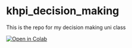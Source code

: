 # khpi_decision_making
This is the repo for my decision making uni class

[![Open in Colab](https://colab.research.google.com/assets/colab-badge.svg)](https://colab.research.google.com/github/janecherkashyna/khpi_decision_making/blob/main/Cherkashyna_%22My_sample_notebook_ipynb%22.ipynb)
